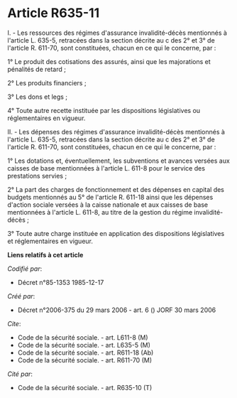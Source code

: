 # Article R635-11

I. - Les ressources des régimes d'assurance invalidité-décès mentionnés à l'article L. 635-5, retracées dans la section
décrite au c des 2° et 3° de l'article R. 611-70, sont constituées, chacun en ce qui le concerne, par :

1° Le produit des cotisations des assurés, ainsi que les majorations et pénalités de retard ;

2° Les produits financiers ;

3° Les dons et legs ;

4° Toute autre recette instituée par les dispositions législatives ou réglementaires en vigueur.

II. - Les dépenses des régimes d'assurance invalidité-décès mentionnés à l'article L. 635-5, retracées dans la section
décrite au c des 2° et 3° de l'article R. 611-70, sont constituées, chacun en ce qui le concerne, par :

1° Les dotations et, éventuellement, les subventions et avances versées aux caisses de base mentionnées à l'article L. 611-8
pour le service des prestations servies ;

2° La part des charges de fonctionnement et des dépenses en capital des budgets mentionnés au 5° de l'article R. 611-18 ainsi
que les dépenses d'action sociale versées à la caisse nationale et aux caisses de base mentionnées à l'article L. 611-8, au
titre de la gestion du régime invalidité-décès ;

3° Toute autre charge instituée en application des dispositions législatives et réglementaires en vigueur.

**Liens relatifs à cet article**

_Codifié par_:

  - Décret n°85-1353 1985-12-17

_Créé par_:

  - Décret n°2006-375 du 29 mars 2006 - art. 6 () JORF 30 mars 2006

_Cite_:

  - Code de la sécurité sociale. - art. L611-8 (M)
  - Code de la sécurité sociale. - art. L635-5 (M)
  - Code de la sécurité sociale. - art. R611-18 (Ab)
  - Code de la sécurité sociale. - art. R611-70 (M)

_Cité par_:

  - Code de la sécurité sociale. - art. R635-10 (T)
